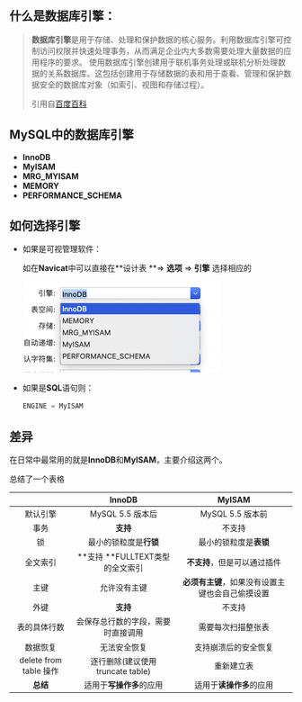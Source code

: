 ## 什么是数据库引擎：

>  **数据库引擎**是用于存储、处理和保护数据的核心服务。利用数据库引擎可控制访问权限并快速处理事务，从而满足企业内大多数需要处理大量数据的应用程序的要求。 使用数据库引擎创建用于联机事务处理或联机分析处理数据的关系数据库。这包括创建用于存储数据的表和用于查看、管理和保护数据安全的数据库对象（如索引、视图和存储过程）。  
>
> 引用自[百度百科](https://baike.baidu.com/item/数据库引擎)

## MySQL中的数据库引擎

- **InnoDB**
- **MyISAM**
- **MRG_MYISAM**
- **MEMORY**
- **PERFORMANCE_SCHEMA**

## 如何选择引擎

- 如果是可视管理软件：

  如在**Navicat**中可以直接在**设计表 **=> **选项** => **引擎** 选择相应的

  ![image-20200314131439226](../static/image-20200314131439226.png)



- 如果是**SQL**语句则：

  ```sql
  ENGINE = MyISAM
  ```



## 差异

在日常中最常用的就是**InnoDB**和**MyISAM**，主要介绍这两个。

总结了一个表格

|                        |             **InnoDB**             |                    **MyISAM**                    |
| :--------------------: | :--------------------------------: | :----------------------------------------------: |
|        默认引擎        |          MySQL 5.5 版本后          |                 MySQL 5.5 版本前                 |
|          事务          |              **支持**              |                      不支持                      |
|           锁           |       最小的锁粒度是**行锁**       |              最小的锁粒度是**表锁**              |
|        全文索引        |  **支持 **FULLTEXT类型的全文索引   |           **不支持**，但是可以通过插件           |
|          主键          |            允许没有主键            | **必须有主键**，如果没有设置主键也会自己偷摸设置 |
|          外键          |              **支持**              |                      不支持                      |
|      表的具体行数      | 会保存总行数的字段，需要时直接调用 |                需要每次扫描整张表                |
|        数据恢复        |            无法安全恢复            |               支持崩溃后的安全恢复               |
| delete from table 操作 | 逐行删除(建议使用 truncate table)  |                    重新建立表                    |
|        **总结**        |      适用于**写操作多**的应用      |             适用于**读操作多**的应用             |



